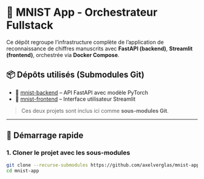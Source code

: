 # 🧠 MNIST App - Orchestrateur Fullstack

Ce dépôt regroupe l’infrastructure complète de l’application de reconnaissance de chiffres manuscrits avec **FastAPI (backend)**, **Streamlit (frontend)**, orchestrée via **Docker Compose**.

## 📦 Dépôts utilisés (Submodules Git)

- 🔁 [mnist-backend](https://github.com/axelverglas/mnist-backend) – API FastAPI avec modèle PyTorch
- 🎨 [mnist-frontend](https://github.com/axelverglas/mnist-frontend) – Interface utilisateur Streamlit

> Ces deux projets sont inclus ici comme **sous-modules Git**.

---

## 🚀 Démarrage rapide

### 1. Cloner le projet avec les sous-modules

```bash
git clone --recurse-submodules https://github.com/axelverglas/mnist-app.git
cd mnist-app
```

